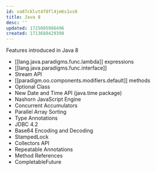 ```yaml
---
id: va87cklvt4f8fl4jm6s1xs8
title: Java 8
desc: ''
updated: 1725005986496
created: 1713688429398
---
```


Features introduced in Java 8

- [[lang.java.paradigms.func.lambda]] expressions
- [[lang.java.paradigms.func.interface]]
- Stream API
- [[paradigm.oo.components.modifiers.default]] methods
- Optional Class
- New Date and Time API (java.time package)
- Nashorn JavaScript Engine
- Concurrent Accumulators
- Parallel Array Sorting
- Type Annotations
- JDBC 4.2
- Base64 Encoding and Decoding
- StampedLock
- Collectors API
- Repeatable Annotations
- Method References
- CompletableFuture